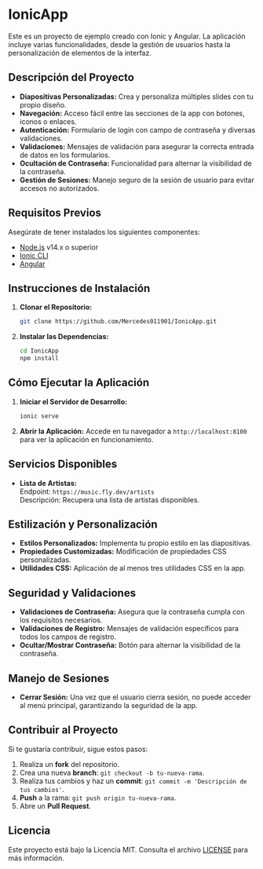 
# IonicApp

Este es un proyecto de ejemplo creado con Ionic y Angular. La aplicación incluye varias funcionalidades, desde la gestión de usuarios hasta la personalización de elementos de la interfaz.

## Descripción del Proyecto

- **Diapositivas Personalizadas:** Crea y personaliza múltiples slides con tu propio diseño.
- **Navegación:** Acceso fácil entre las secciones de la app con botones, iconos o enlaces.
- **Autenticación:** Formulario de login con campo de contraseña y diversas validaciones.
- **Validaciones:** Mensajes de validación para asegurar la correcta entrada de datos en los formularios.
- **Ocultación de Contraseña:** Funcionalidad para alternar la visibilidad de la contraseña.
- **Gestión de Sesiones:** Manejo seguro de la sesión de usuario para evitar accesos no autorizados.

## Requisitos Previos

Asegúrate de tener instalados los siguientes componentes:

- [Node.js](https://nodejs.org/) v14.x o superior
- [Ionic CLI](https://ionicframework.com/docs/cli)
- [Angular](https://angular.io/)

## Instrucciones de Instalación

1. **Clonar el Repositorio:**

   ```bash
   git clone https://github.com/Mercedes011901/IonicApp.git
   ```

2. **Instalar las Dependencias:**

   ```bash
   cd IonicApp
   npm install
   ```

## Cómo Ejecutar la Aplicación

1. **Iniciar el Servidor de Desarrollo:**

   ```bash
   ionic serve
   ```

2. **Abrir la Aplicación:** Accede en tu navegador a `http://localhost:8100` para ver la aplicación en funcionamiento.

## Servicios Disponibles

- **Lista de Artistas:**  
  Endpoint: `https://music.fly.dev/artists`  
  Descripción: Recupera una lista de artistas disponibles.

## Estilización y Personalización

- **Estilos Personalizados:** Implementa tu propio estilo en las diapositivas.
- **Propiedades Customizadas:** Modificación de propiedades CSS personalizadas.
- **Utilidades CSS:** Aplicación de al menos tres utilidades CSS en la app.

## Seguridad y Validaciones

- **Validaciones de Contraseña:** Asegura que la contraseña cumpla con los requisitos necesarios.
- **Validaciones de Registro:** Mensajes de validación específicos para todos los campos de registro.
- **Ocultar/Mostrar Contraseña:** Botón para alternar la visibilidad de la contraseña.

## Manejo de Sesiones

- **Cerrar Sesión:** Una vez que el usuario cierra sesión, no puede acceder al menú principal, garantizando la seguridad de la app.

## Contribuir al Proyecto

Si te gustaría contribuir, sigue estos pasos:

1. Realiza un **fork** del repositorio.
2. Crea una nueva **branch**: `git checkout -b tu-nueva-rama`.
3. Realiza tus cambios y haz un **commit**: `git commit -m 'Descripción de tus cambios'`.
4. **Push** a la rama: `git push origin tu-nueva-rama`.
5. Abre un **Pull Request**.

## Licencia

Este proyecto está bajo la Licencia MIT. Consulta el archivo [LICENSE](LICENSE) para más información.


